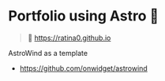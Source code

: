 # Portfolio using Astro 🚀

> 📌 https://ratina0.github.io

AstroWind as a template

- https://github.com/onwidget/astrowind
